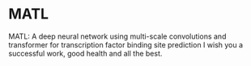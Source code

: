 # MATL
MATL: A deep neural network using multi-scale convolutions and transformer for transcription factor binding site prediction
I wish you a successful work, good health and all the best.
